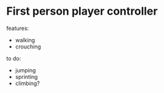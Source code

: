 # First person player controller
 features:
- walking
- crouching

to do:
- jumping
- sprinting
- climbing?